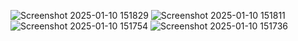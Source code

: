 ![Screenshot 2025-01-10 151829](https://github.com/user-attachments/assets/f19a3d9d-eec1-4884-bd80-53667548ef57)
![Screenshot 2025-01-10 151811](https://github.com/user-attachments/assets/a67fb5a3-0cd0-4181-a1f6-aa0312fe5ee6)
![Screenshot 2025-01-10 151754](https://github.com/user-attachments/assets/c29c1e69-6592-404e-a020-7e45bbbfc312)
![Screenshot 2025-01-10 151736](https://github.com/user-attachments/assets/275d8553-c7a9-4c68-94be-9c0e89985ae5)
